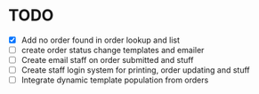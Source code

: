 # TODO

- [x] Add no order found in order lookup and list
- [ ] create order status change templates and emailer
- [ ] Create email staff on order submitted and stuff
- [ ] Create staff login system for printing, order updating and stuff
- [ ] Integrate dynamic template population from orders
